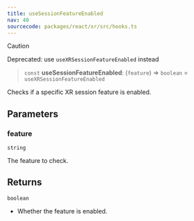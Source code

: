 ```yaml
---
title: useSessionFeatureEnabled
nav: 40
sourcecode: packages/react/xr/src/hooks.ts
---
```


> [!CAUTION]
> Deprecated: use `useXRSessionFeatureEnabled` instead

> `const` **useSessionFeatureEnabled**: (`feature`) => `boolean` = `useXRSessionFeatureEnabled`

Checks if a specific XR session feature is enabled.

## Parameters

### feature

`string`

The feature to check.

## Returns

`boolean`

- Whether the feature is enabled.

